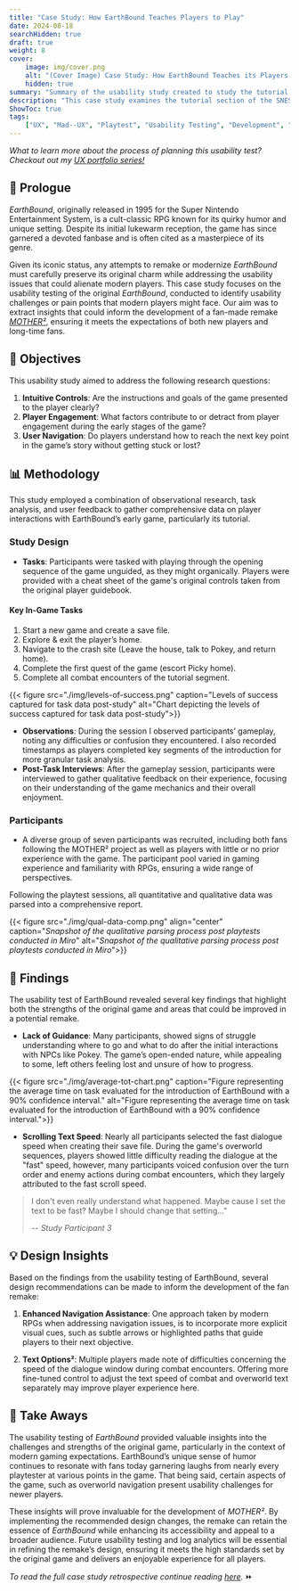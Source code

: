 ```yaml
---
title: "Case Study: How EarthBound Teaches Players to Play"
date: 2024-08-18
searchHidden: true
draft: true
weight: 8
cover:
    image: img/cover.png
    alt: "(Cover Image) Case Study: How EarthBound Teaches its Players to Play"
    hidden: true
summary: "Summary of the usability study created to study the tutorial of _EathBound_ for the summer term of my user experience capstone. 🧑‍🔬🎮️"
description: "This case study examines the tutorial section of the SNES game EarthBound, highlighting key areas such as navigation and UI controls that should be refined in the fan remake MOTHER² to enhance accessibility for modern players while preserving the game's unique charm. 🧑‍🔬🎮️"
ShowToc: true
tags:
    ["UX", "Mad--UX", "Playtest", "Usability Testing", "Development", "MOTHER²"]
---
```


_What to learn more about the process of planning this usability test? Checkout out my [UX portfolio series!](../ux-p1/)_

## 📜 **Prologue**

_EarthBound_, originally released in 1995 for the Super Nintendo Entertainment System, is a cult-classic RPG known for its quirky humor and unique setting. Despite its initial lukewarm reception, the game has since garnered a devoted fanbase and is often cited as a masterpiece of its genre.

Given its iconic status, any attempts to remake or modernize _EarthBound_ must carefully preserve its original charm while addressing the usability issues that could alienate modern players. This case study focuses on the usability testing of the original _EarthBound_, conducted to identify usability challenges or pain points that modern players might face. Our aim was to extract insights that could inform the development of a fan-made remake [_MOTHER²_](../../../games/mothersquared/), ensuring it meets the expectations of both new players and long-time fans.

## 🎯 **Objectives**

This usability study aimed to address the following research questions:

1. **Intuitive Controls**: Are the instructions and goals of the game presented to the player clearly?
2. **Player Engagement**: What factors contribute to or detract from player engagement during the early stages of the game?
3. **User Navigation**: Do players understand how to reach the next key point in the game’s story without getting stuck or lost?

## 📊 **Methodology**

This study employed a combination of observational research, task analysis, and user feedback to gather comprehensive data on player interactions with EarthBound’s early game, particularly its tutorial.

### **Study Design**

-   **Tasks**: Participants were tasked with playing through the opening sequence of the game unguided, as they might organically. Players were provided with a cheat sheet of the game's original controls taken from the original player guidebook.

#### Key In-Game Tasks

1. Start a new game and create a save file.
2. Explore & exit the player’s home.
3. Navigate to the crash site (Leave the house, talk to Pokey, and return home).
4. Complete the first quest of the game (escort Picky home).
5. Complete all combat encounters of the tutorial segment.

{{< figure src="./img/levels-of-success.png" caption="Levels of success captured for task data post-study" alt="Chart depicting the levels of success captured for task data post-study">}}

-   **Observations**: During the session I observed participants’ gameplay, noting any difficulties or confusion they encountered. I also recorded timestamps as players completed key segments of the introduction for more granular task analysis.
-   **Post-Task Interviews**: After the gameplay session, participants were interviewed to gather qualitative feedback on their experience, focusing on their understanding of the game mechanics and their overall enjoyment.

### **Participants**

-   A diverse group of seven participants was recruited, including both fans following the MOTHER² project as well as players with little or no prior experience with the game. The participant pool varied in gaming experience and familiarity with RPGs, ensuring a wide range of perspectives.

Following the playtest sessions, all quantitative and qualitative data was parsed into a comprehensive report.

{{< figure src="./img/qual-data-comp.png" align="center" caption="_Snapshot of the qualitative parsing process post playtests conducted in Miro_" alt="_Snapshot of the qualitative parsing process post playtests conducted in Miro_">}}

## 🔎 **Findings**

The usability test of EarthBound revealed several key findings that highlight both the strengths of the original game and areas that could be improved in a potential remake.

-   **Lack of Guidance**: Many participants, showed signs of struggle understanding where to go and what to do after the initial interactions with NPCs like Pokey. The game’s open-ended nature, while appealing to some, left others feeling lost and unsure of how to progress.

{{< figure src="./img/average-tot-chart.png" caption="Figure representing the average time on task evaluated for the introduction of EarthBound with a 90% confidence interval." alt="Figure representing the average time on task evaluated for the introduction of EarthBound with a 90% confidence interval.">}}

-   **Scrolling Text Speed**: Nearly all participants selected the fast dialogue speed when creating their save file. During the game's overworld sequences, players showed little difficulty reading the dialogue at the "fast" speed, however, many participants voiced confusion over the turn order and enemy actions during combat encounters, which they largely attributed to the fast scroll speed.

> I don't even really understand what happened. Maybe cause I set the text to be fast? Maybe I should change that setting..."
>
> -- <cite>Study Participant 3</cite>

## 💡 **Design Insights**

Based on the findings from the usability testing of EarthBound, several design recommendations can be made to inform the development of the fan remake:

1. **Enhanced Navigation Assistance**: One approach taken by modern RPGs when addressing navigation issues, is to incorporate more explicit visual cues, such as subtle arrows or highlighted paths that guide players to their next objective.

2. **Text Options²**: Multiple players made note of difficulties concerning the speed of the dialogue window during combat encounters. Offering more fine-tuned control to adjust the text speed of combat and overworld text separately may improve player experience here.

## 🎒 **Take Aways**

The usability testing of _EarthBound_ provided valuable insights into the challenges and strengths of the original game, particularly in the context of modern gaming expectations. EarthBound’s unique sense of humor continues to resonate with fans today garnering laughs from nearly every playtester at various points in the game. That being said, certain aspects of the game, such as overworld navigation present usability challenges for newer players.

These insights will prove invaluable for the development of _MOTHER²_. By implementing the recommended design changes, the remake can retain the essence of _EarthBound_ while enhancing its accessibility and appeal to a broader audience. Future usability testing and log analytics will be essential in refining the remake’s design, ensuring it meets the high standards set by the original game and delivers an enjoyable experience for all players.

_To read the full case study retrospective continue reading [here](../ux-p6/)._ ⏩️
